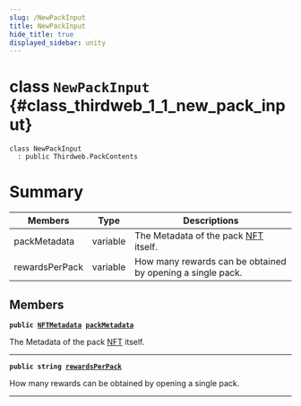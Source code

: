 ```yaml
---
slug: /NewPackInput
title: NewPackInput
hide_title: true
displayed_sidebar: unity
---
```


# class `NewPackInput` {#class_thirdweb_1_1_new_pack_input}

```
class NewPackInput
  : public Thirdweb.PackContents
```

# Summary

| Members        | Type     | Descriptions                                                                        |
| -------------- | -------- | ----------------------------------------------------------------------------------- |
| packMetadata   | variable | The Metadata of the pack [NFT](docs/unity/NFT.md#struct_thirdweb_1_1_n_f_t) itself. |
| rewardsPerPack | variable | How many rewards can be obtained by opening a single pack.                          |

## Members

**`public `[`NFTMetadata`](docs/unity/NFTMetadata.md#struct_thirdweb_1_1_n_f_t_metadata)` `[`packMetadata`](#class_thirdweb_1_1_new_pack_input_1a70dca3812ef8caf50b2ef4aa72034e0a)**

The Metadata of the pack [NFT](docs/unity/NFT.md#struct_thirdweb_1_1_n_f_t) itself.

---

**`public string `[`rewardsPerPack`](#class_thirdweb_1_1_new_pack_input_1a94cafc9c9ce5cd515c627994421d6b3f)**

How many rewards can be obtained by opening a single pack.

---
